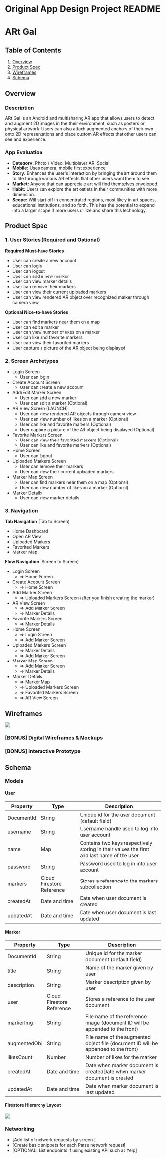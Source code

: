 Original App Design Project README
===

# ARt Gal

## Table of Contents
1. [Overview](#Overview)
1. [Product Spec](#Product-Spec)
1. [Wireframes](#Wireframes)
2. [Schema](#Schema)

## Overview
### Description
ARt Gal is an Android and multisharing AR app that allows users to detect and augment 2D images in the their environment, such as posters or physical artwork. Users can also attach augmented anchors of their own onto 2D representations and place custom AR effects that other users can see and experience.

### App Evaluation
- **Category:** Photo / Video, Multiplayer AR, Social
- **Mobile:** Uses camera, mobile first experience
- **Story:** Enhances the user's interaction by bringing the art around them to life through various AR effects that other users want them to see.
- **Market:** Anyone that can appreciate art will find themselves envoloped.
- **Habit:** Users can explore the art outlets in their communities with more dimension. 
- **Scope:** Will start off in concentrated regions, most likely in art spaces, educational institutions, and so forth. This has the potential to expand into a larger scope if more users utilize and share this technology. 

## Product Spec

### 1. User Stories (Required and Optional)

**Required Must-have Stories**

* User can create a new account
* User can login
* User can logout
* User can add a new marker
* User can view marker details
* User can remove their markers
* User can view their current uploaded markers
* User can view rendered AR object over recognized marker through camera view


**Optional Nice-to-have Stories**

* User can find markers near them on a map
* User can edit a marker
* User can view number of likes on a marker
* User can like and favorite markers 
* User can view their favorited markers
* User capture a picture of the AR object being displayed

### 2. Screen Archetypes

* Login Screen
   * User can login
* Create Account Screen
   * User can create a new account
* Add/Edit Marker Screen
    * User can add a new marker
    * User can edit a marker (Optional)
* AR View Screen (LAUNCH)
    * User can view rendered AR objects through camera view
    * User can view number of likes on a marker (Optional)
    * User can like and favorite markers (Optional)
    * User capture a picture of the AR object being displayed (Optional)
* Favorite Markers Screen
    * User can view their favorited markers (Optional)
    * User can like and favorite markers (Optional)
* Home Screen
    * User can logout
* Uploaded Markers Screen
    * User can remove their markers
    * User can view their current uploaded markers
* Marker Map Screen
    * User can find markers near them on a map (Optional)
    * User can view number of likes on a marker (Optional)
* Marker Details
    * User can view marker details

### 3. Navigation

**Tab Navigation** (Tab to Screen)

* Home Dashboard
* Open AR View
* Uploaded Markers
* Favorited Markers
* Marker Map

**Flow Navigation** (Screen to Screen)

* Login Screen
   * => Home Screen
* Create Account Screen
   * => Home Screen
* Add Marker Screen
    * => Uploaded Markers Screen (after you finish creating the marker)
* AR View Screen
    * => Add Marker Screen
    * => Marker Details
* Favorite Markers Screen
    * => Marker Details
* Home Screen
    * => Login Screen
    * => Add Marker Screen
* Uploaded Markers Screen
    * => Marker Details
    * => Add Marker Screen
* Marker Map Screen
    * => Add Marker Screen
    * => Marker Details
* Marker Details
    * => Marker Map
    * => Uploaded Markers Screen
    * => Favorited Markers Screen
    * => AR View Screen
 
## Wireframes
![](https://i.imgur.com/ezlmLqX.png)


### [BONUS] Digital Wireframes & Mockups

### [BONUS] Interactive Prototype

## Schema 
### Models
#### User
| Property   | Type   | Description |
| ---------- | ------ | ----------- |
| DocumentId | String | Unique id for the user document (default field) |
| username   | String | Username handle used to log into user account |
| name       | Map    | Contains two keys respectively storing in their values the first and last name of the user |
| password   | String | Password used to log in into user account |
| markers    | Cloud Firestore Reference | Stores a reference to the markers subcollection |
| createdAt  | Date and time | Date when user document is created |
| updatedAt  | Date and time | Date when user document is last updated |

#### Marker
| Property | Type | Description |
| -------- | -------- | -------- |
| DocumentId | String | Unique id for the marker document (default field)|
| title    |   String |Name of the marker given by user|
| description| String |Marker description given by user|
| user     | Cloud Firestore Reference |Stores a reference to the user document|
| markerImg| String |File name of the reference image (document ID will be appended to the front)|
| augmentedObj|String | File name of the augmented object file (document ID will be appended to the front)|
| likesCount |Number | Number of likes for the marker|
| createdAt|Date and time|Date when marker document is createdDate when marker document is created|
| updatedAt|Date and time|Date when marker document is last updated|

#### Firestore Hierarchy Layout
![](https://i.imgur.com/3EKTZCP.png)



### Networking
- [Add list of network requests by screen ]
- [Create basic snippets for each Parse network request]
- [OPTIONAL: List endpoints if using existing API such as Yelp]
